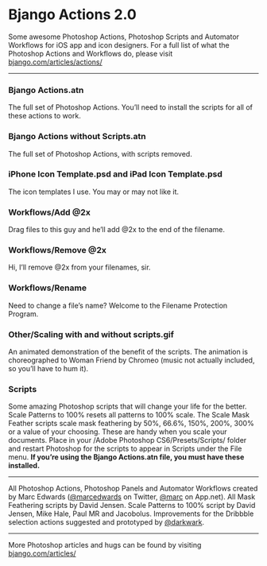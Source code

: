 # Bjango Actions 2.0

Some awesome Photoshop Actions, Photoshop Scripts and Automator Workflows for iOS app and icon designers. For a full list of what the Photoshop Actions and Workflows do, please visit [bjango.com/articles/actions/](http://bjango.com/articles/actions/)

-----------------------------

### Bjango Actions.atn
The full set of Photoshop Actions. You’ll need to install the scripts for all of these actions to work.

### Bjango Actions without Scripts.atn
The full set of Photoshop Actions, with scripts removed.

### iPhone Icon Template.psd and iPad Icon Template.psd
The icon templates I use. You may or may not like it.

### Workflows/Add @2x
Drag files to this guy and he’ll add @2x to the end of the filename.

### Workflows/Remove @2x
Hi, I’ll remove @2x from your filenames, sir.

### Workflows/Rename
Need to change a file’s name? Welcome to the Filename Protection Program.

### Other/Scaling with and without scripts.gif
An animated demonstration of the benefit of the scripts. The animation is choreographed to Woman Friend by Chromeo (music not actually included, so you’ll have to hum it). 

### Scripts
Some amazing Photoshop scripts that will change your life for the better. Scale Patterns to 100% resets all patterns to 100% scale. The Scale Mask Feather scripts scale mask feathering by 50%, 66.6%, 150%, 200%, 300% or a value of your choosing. These are handy when you scale your documents. Place in your /Adobe Photoshop CS6/Presets/Scripts/ folder and restart Photoshop for the scripts to appear in Scripts under the File menu. **If you’re using the Bjango Actions.atn file, you must have these installed.**

-----------------------------

All Photoshop Actions, Photoshop Panels and Automator Workflows created by Marc Edwards ([@marcedwards](http://twitter.com/marcedwards) on Twitter, [@marc](http://alpha.app.net/marc) on App.net). All Mask Feathering scripts by David Jensen. Scale Patterns to 100% script by David Jensen, Mike Hale, Paul MR and Jacobolus. Improvements for the Dribbble selection actions suggested and prototyped by [@darkwark](http://twitter.com/darkwark).

-----------------------------

More Photoshop articles and hugs can be found by visiting [bjango.com/articles/](http://bjango.com/articles/)